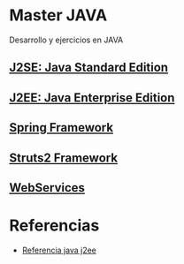 # Master JAVA
Desarrollo y ejercicios en JAVA

## [J2SE: Java Standard Edition](https://github.com/redeskako/Master-JAVA-UNED/tree/J2SE)
## [J2EE: Java Enterprise Edition](https://github.com/redeskako/Master-JAVA-UNED/tree/J2EE)
## [Spring Framework](https://github.com/redeskako/Master-JAVA-UNED/tree/Spring)
## [Struts2 Framework](https://github.com/redeskako/Master-JAVA-UNED/tree/Struts2)
## [WebServices](https://github.com/redeskako/Master-JAVA-UNED/tree/WebServices)

# Referencias
* [Referencia java j2ee](https://docs.oracle.com/javaee/7/tutorial/index.html)

